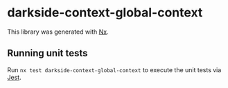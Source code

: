 # darkside-context-global-context

This library was generated with [Nx](https://nx.dev).

## Running unit tests

Run `nx test darkside-context-global-context` to execute the unit tests via [Jest](https://jestjs.io).
